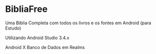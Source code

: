 # BibliaFree
Uma Biblia Completa com todos os livros e os fontes em Android (para Estudo)


Utilizando Android Studio 3.4.x

Android X
Banco de Dados em Realms

